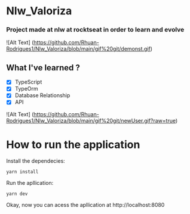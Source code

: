 ﻿# Nlw_Valoriza

### Project made at nlw at rocktseat in order to learn and evolve

![Alt Text] (https://github.com/Rhuan-Rodrigues1/Nlw_Valoriza/blob/main/gif%20git/demonst.gif)

## What I've learned ?

- [X] TypeScript
- [X] TypeOrm
- [X] Database Relationship
- [X] API

![Alt Text] (https://github.com/Rhuan-Rodrigues1/Nlw_Valoriza/blob/main/gif%20git/newUser.gif?raw=true)

# How to run the application
   Install the dependecies:
   
    yarn install
    
  Run the apllication:
  
    yarn dev
          
  Okay, now you can acess the apllication at http://localhost:8080
